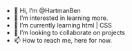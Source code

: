 - 👋 Hi, I’m @HartmanBen
- 👀 I’m interested in learning more. 
- 🌱 I’m currently learning html | CSS 
- 💞️ I’m looking to collaborate on projects
- 📫 How to reach me, here for now.

<!---
HartmanBen/HartmanBen is a ✨ special ✨ repository because its `README.md` (this file) appears on your GitHub profile.
You can click the Preview link to take a look at your changes.
--->
